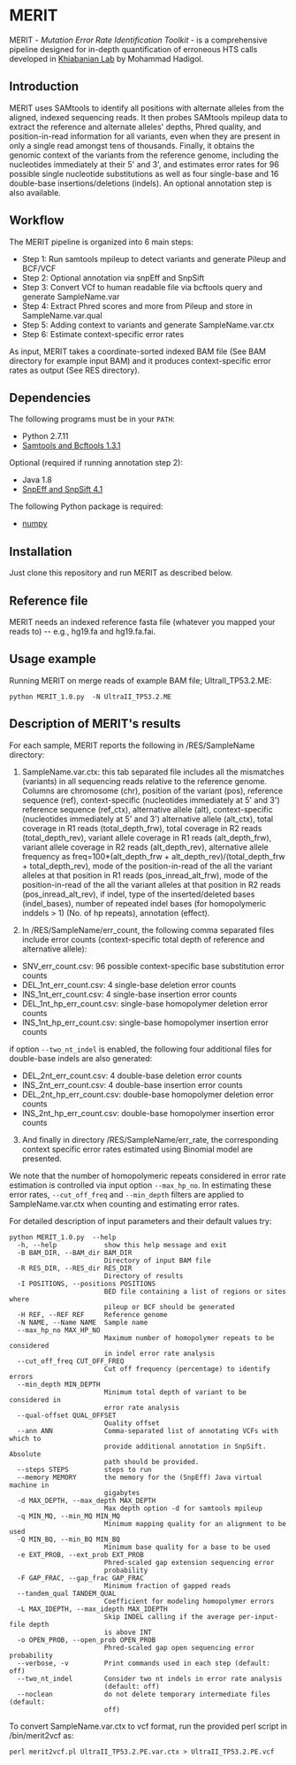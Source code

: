 
# MERIT

MERIT - *Mutation Error Rate Identification Toolkit* - is a comprehensive pipeline designed for in-depth quantification of erroneous HTS calls developed in [Khiabanian Lab](http://khiabanian-lab.org/) by Mohammad Hadigol. 

## Introduction

MERIT uses SAMtools to identify all positions with alternate alleles from the aligned, indexed sequencing reads. It then probes SAMtools mpileup data  to extract the reference and alternate alleles' depths, Phred quality, and position-in-read information for all variants, even when they are present in only a single read amongst tens of thousands. Finally, it obtains the genomic context of the variants from the reference genome, including the nucleotides immediately at their 5' and 3', and estimates error rates for 96 possible single nucleotide substitutions as well as four single-base and 16 double-base insertions/deletions (indels). An optional annotation step is also available. 

## Workflow

The MERIT pipeline is organized into 6 main steps:

- Step 1: Run samtools mpileup to detect variants and generate Pileup and BCF/VCF 
- Step 2: Optional annotation via snpEff and SnpSift 
- Step 3: Convert VCf to human readable file via bcftools query and generate SampleName.var 
- Step 4: Extract Phred scores and more from Pileup and store in SampleName.var.qual 
- Step 5: Adding context to variants and generate SampleName.var.ctx 
- Step 6: Estimate context-specific error rates 

As input, MERIT takes a coordinate-sorted indexed BAM file (See BAM directory for example input BAM) and it produces context-specific error rates as output (See RES directory). 

## Dependencies

The following programs must be in your `PATH`:

- Python 2.7.11
- [Samtools and Bcftools 1.3.1](http://www.htslib.org) 

Optional (required if running annotation step 2):

- Java 1.8
- [SnpEff and SnpSift 4.1](http://snpeff.sourceforge.net) 

The following Python package is required:

- [numpy](http://www.numpy.org)

## Installation

Just clone this repository and run MERIT as described below. 


## Reference file

MERIT needs an indexed reference fasta file (whatever you mapped your reads to) -- e.g., hg19.fa and hg19.fa.fai.


## Usage example

Running MERIT on merge reads of example BAM file; UltraII_TP53.2.ME:

```
python MERIT_1.0.py  -N UltraII_TP53.2.ME
```

## Description of MERIT's results 

For each sample, MERIT reports the following in /RES/SampleName directory: 

1. SampleName.var.ctx: this tab separated file includes all the mismatches (variants) in all sequencing reads relative to the reference genome. Columns are chromosome (chr), position of the variant (pos), reference sequence (ref), context-specific (nucleotides immediately at 5' and 3') reference sequence (ref_ctx), alternative allele (alt), context-specific (nucleotides immediately at 5' and 3') alternative allele (alt_ctx), total coverage in R1 reads (total_depth_frw), total coverage in R2 reads (total_depth_rev), variant allele coverage in R1 reads (alt_depth_frw), variant allele coverage in R2 reads (alt_depth_rev), alternative allele frequency as freq=100*(alt_depth_frw + alt_depth_rev)/(total_depth_frw + total_depth_rev), mode of the position-in-read of the all the variant alleles at that position in R1 reads (pos_inread_alt_frw), mode of the position-in-read of the all the variant alleles at that position in R2 reads (pos_inread_alt_rev), if indel, type of the inserted/deleted bases (indel_bases), number of repeated indel bases (for homopolymeric inddels > 1) (No. of hp repeats), annotation (effect). 

2. In /RES/SampleName/err_count, the following comma separated files include error counts (context-specific total depth of reference and alternative allele):

  - SNV_err_count.csv: 96 possible context-specific base substitution error counts 
  - DEL_1nt_err_count.csv: 4 single-base deletion error counts 
  - INS_1nt_err_count.csv: 4 single-base insertion error counts 
  - DEL_1nt_hp_err_count.csv: single-base homopolymer deletion error counts 
  - INS_1nt_hp_err_count.csv: single-base homopolymer insertion error counts 
  
if option `--two_nt_indel` is enabled, the following four additional files for double-base indels are also generated:

   - DEL_2nt_err_count.csv: 4 double-base deletion error counts
   - INS_2nt_err_count.csv: 4 double-base insertion error counts
   - DEL_2nt_hp_err_count.csv: double-base homopolymer deletion error counts
   - INS_2nt_hp_err_count.csv: double-base homopolymer insertion error counts

3. And finally in directory /RES/SampleName/err_rate, the corresponding context specific error rates estimated using Binomial model are presented. 

We note that the number of homopolymeric repeats considered in error rate estimation is controlled via input option `--max_hp_no`. In estimating these error rates, `--cut_off_freq` and `--min_depth` filters are applied to SampleName.var.ctx when counting and estimating error rates. 

For detailed description of input parameters and their default values try: 

```
python MERIT_1.0.py  --help
  -h, --help            show this help message and exit
  -B BAM_DIR, --BAM_dir BAM_DIR
                        Directory of input BAM file
  -R RES_DIR, --RES_dir RES_DIR
                        Directory of results
  -I POSITIONS, --positions POSITIONS
                        BED file containing a list of regions or sites where
                        pileup or BCF should be generated
  -H REF, --REF REF     Reference genome
  -N NAME, --Name NAME  Sample name
  --max_hp_no MAX_HP_NO
                        Maximum number of homopolymer repeats to be considered
                        in indel error rate analysis
  --cut_off_freq CUT_OFF_FREQ
                        Cut off frequency (percentage) to identify errors
  --min_depth MIN_DEPTH
                        Minimum total depth of variant to be considered in
                        error rate analysis
  --qual-offset QUAL_OFFSET
                        Quality offset
  --ann ANN             Comma-separated list of annotating VCFs with which to
                        provide additional annotation in SnpSift. Absolute
                        path should be provided.
  --steps STEPS         steps to run
  --memory MEMORY       the memory for the (SnpEff) Java virtual machine in
                        gigabytes
  -d MAX_DEPTH, --max_depth MAX_DEPTH
                        Max depth option -d for samtools mpileup
  -q MIN_MQ, --min_MQ MIN_MQ
                        Minimum mapping quality for an alignment to be used
  -Q MIN_BQ, --min_BQ MIN_BQ
                        Minimum base quality for a base to be used
  -e EXT_PROB, --ext_prob EXT_PROB
                        Phred-scaled gap extension sequencing error
                        probability
  -F GAP_FRAC, --gap_frac GAP_FRAC
                        Minimum fraction of gapped reads
  --tandem_qual TANDEM_QUAL
                        Coefficient for modeling homopolymer errors
  -L MAX_IDEPTH, --max_idepth MAX_IDEPTH
                        Skip INDEL calling if the average per-input-file depth
                        is above INT
  -o OPEN_PROB, --open_prob OPEN_PROB
                        Phred-scaled gap open sequencing error probability
  --verbose, -v         Print commands used in each step (default: off)
  --two_nt_indel        Consider two nt indels in error rate analysis
                        (default: off)
  --noclean             do not delete temporary intermediate files (default:
                        off)

```

To convert SampleName.var.ctx to vcf format, run the provided perl script in /bin/merit2vcf as:

```
perl merit2vcf.pl UltraII_TP53.2.PE.var.ctx > UltraII_TP53.2.PE.vcf
```
